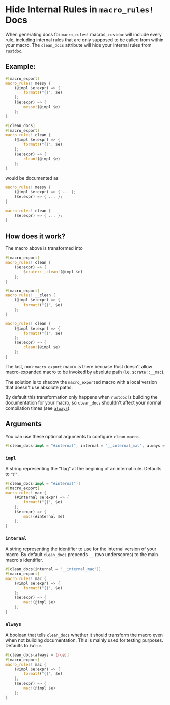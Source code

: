 Hide Internal Rules in `macro_rules!` Docs
==========================================

When generating docs for `macro_rules!` macros, `rustdoc` will include every
rule, including internal rules that are only supposed to be called from within
your macro. The `clean_docs` attribute will hide your internal rules from
`rustdoc`.

## Example:
```rust
#[macro_export]
macro_rules! messy {
    (@impl $e:expr) => {
        format!("{}", $e)
    };
    ($e:expr) => {
        messy!(@impl $e)
    };
}

#[clean_docs]
#[macro_export]
macro_rules! clean {
    (@impl $e:expr) => {
        format!("{}", $e)
    };
    ($e:expr) => {
        clean!(@impl $e)
    };
}
```

would be documented as
```rust
macro_rules! messy {
    (@impl $e:expr) => { ... };
    ($e:expr) => { ... };
}

macro_rules! clean {
    ($e:expr) => { ... };
}
```

## How does it work?
The macro above is transformed into
```rust
#[macro_export]
macro_rules! clean {
    ($e:expr) => {
        $crate::__clean!(@impl $e)
    };
}

#[macro_export]
macro_rules! __clean {
    (@impl $e:expr) => {
        format!("{}", $e)
    };
}

macro_rules! clean {
    (@impl $e:expr) => {
        format!("{}", $e)
    };
    ($e:expr) => {
        clean!(@impl $e)
    };
}
```

The last, non-`macro_export` macro is there becuase Rust doesn't allow
macro-expanded macro to be invoked by absolute path (i.e. `$crate::__mac`).

The solution is to shadow the `macro_export`ed macro with a local version
that doesn't use absolute paths.

By default this transformation only happens when `rustdoc` is building the
documentation for your macro, so `clean_docs` shouldn't affect your normal
compilation times (see [`always`](#always)).

## Arguments
You can use these optional arguments to configure `clean_macro`.

```rust
#[clean_docs(impl = "#internal", internal = "__internal_mac", always = true)]
```

### `impl`
A string representing the "flag" at the begining of an internal rule. Defaults to `"@"`.

```rust
#[clean_docs(impl = "#internal")]
#[macro_export]
macro_rules! mac {
    (#internal $e:expr) => {
        format!("{}", $e)
    };
    ($e:expr) => {
        mac!(#internal $e)
    };
}
```

### `internal`
A string representing the identifier to use for the internal version of your macro.
By default `clean_docs` prepends `__` (two underscores) to the main macro's identifier.

```rust
#[clean_docs(internal = "__internal_mac")]
#[macro_export]
macro_rules! mac {
    (@impl $e:expr) => {
        format!("{}", $e)
    };
    ($e:expr) => {
        mac!(@impl $e)
    };
}
```

### `always`
A boolean that tells `clean_docs` whether it should transform the macro
even when not building documentation. This is mainly used for testing
purposes. Defaults to `false`.

```rust
#[clean_docs(always = true)]
#[macro_export]
macro_rules! mac {
    (@impl $e:expr) => {
        format!("{}", $e)
    };
    ($e:expr) => {
        mac!(@impl $e)
    };
}
```
